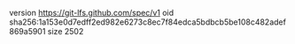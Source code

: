 version https://git-lfs.github.com/spec/v1
oid sha256:1a153e0d7edff2ed982e6273c8ec7f84edca5bdbcb5be108c482adef869a5901
size 2502

